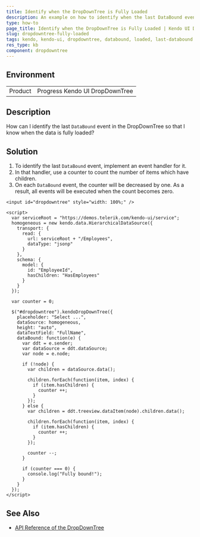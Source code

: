 ```yaml
---
title: Identify when the DropDownTree is Fully Loaded
description: An example on how to identify when the last DataBound event is fired in the Kendo UI DropDownTree.
type: how-to
page_title: Identify when the DropDownTree is Fully Loaded | Kendo UI DropDownTree for jQuery
slug: dropdowntree-fully-loaded
tags: kendo, kendo-ui, dropdowntree, databound, loaded, last-databound
res_type: kb
component: dropdowntree
---
```


## Environment

<table>
 <tr>
  <td>Product</td>
  <td>Progress Kendo UI DropDownTree</td>
 </tr>
</table>

## Description

How can I identify the last `DataBound` event in the DropDownTree so that I know when the data is fully loaded?

## Solution

1. To identify the last `DataBound` event, implement an event handler for it.
1. In that handler, use a counter to count the number of items which have children.
1. On each `DataBound` event, the counter will be decreased by one. As a result, all events will be executed when the count becomes zero.

```dojo
<input id="dropdowntree" style="width: 100%;" />

<script>
  var serviceRoot = "https://demos.telerik.com/kendo-ui/service";
  homogeneous = new kendo.data.HierarchicalDataSource({
    transport: {
      read: {
        url: serviceRoot + "/Employees",
        dataType: "jsonp"
      }
    },
    schema: {
      model: {
        id: "EmployeeId",
        hasChildren: "HasEmployees"
      }
    }
  });

  var counter = 0;

  $("#dropdowntree").kendoDropDownTree({
    placeholder: "Select ...",
    dataSource: homogeneous,
    height: "auto",
    dataTextField: "FullName",
    dataBound: function(e) {
      var ddt = e.sender;
      var dataSource = ddt.dataSource;
      var node = e.node;

      if (!node) {
        var children = dataSource.data();

        children.forEach(function(item, index) {
          if (item.hasChildren) {
            counter ++;
          }
        });
      } else {
        var children = ddt.treeview.dataItem(node).children.data();

        children.forEach(function(item, index) {
          if (item.hasChildren) {
            counter ++;
          }
        });

        counter --;
      }

      if (counter === 0) {
        console.log("Fully bound!");
      }
    }
  });
</script>
```

## See Also

* [API Reference of the DropDownTree](https://docs.telerik.com/kendo-ui/api/javascript/ui/dropdowntree)
